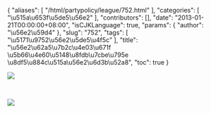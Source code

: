 {
    "aliases": [
        "/html/partypolicy/league/752.html"
    ],
    "categories": [
        "\u515a\u653f\u5de5\u56e2"
    ],
    "contributors": [],
    "date": "2013-01-21T00:00:00+08:00",
    "isCJKLanguage": true,
    "params": {
        "author": "\u56e2\u59d4"
    },
    "slug": "752",
    "tags": [
        "\u5171\u9752\u56e2\u5de5\u4f5c"
    ],
    "title": "\u56e2\u62a5\u7b2c\u4e03\u671f \u5b66\u4e60\u5148\u8fdb\u7cbe\u795e \u8df5\u884c\u515a\u56e2\u6d3b\u52a8",
    "toc": true
}

![](https://cdn.tfls.online/mirror/full/332e2bcb0acddea117e50706d0687b30459c5252.jpg)




  




![](https://cdn.tfls.online/mirror/full/bf74b3b35bde6c570d576709f9498f38c74879fa.jpg)


